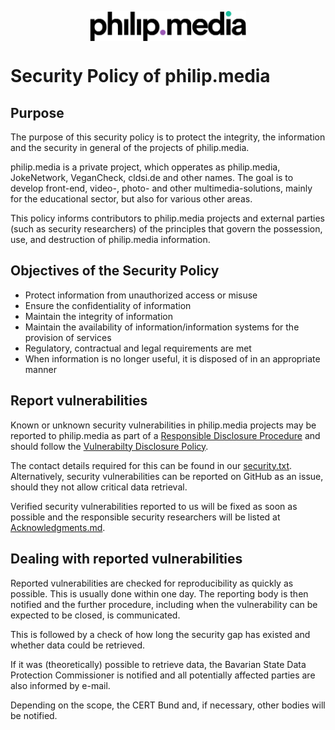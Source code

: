 <p align="center">
<img src="https://raw.githubusercontent.com/philip-media/security-policy/main/pmd.svg" alt="philip.media" width="250" align="center">
</p>

# Security Policy of philip.media

## Purpose
The purpose of this security policy is to protect the integrity, the information and the security in general of the projects of philip.media.

philip.media is a private project, which opperates as philip.media, JokeNetwork, VeganCheck, cldsi.de and other names. 
The goal is to develop front-end, video-, photo- and other multimedia-solutions, mainly for the educational sector, but also for various other areas. 

This policy informs contributors to philip.media projects and external parties (such as security researchers) of the principles that govern the possession, use, and destruction of philip.media information.

## Objectives of the Security Policy

- Protect information from unauthorized access or misuse
- Ensure the confidentiality of information
- Maintain the integrity of information
- Maintain the availability of information/information systems for the provision of services
- Regulatory, contractual and legal requirements are met
- When information is no longer useful, it is disposed of in an appropriate manner

## Report vulnerabilities

Known or unknown security vulnerabilities in philip.media projects may be reported to philip.media as part of a [Responsible Disclosure Procedure](https://en.wikipedia.org/wiki/Responsible_disclosure) and should follow the [Vulnerabilty Disclosure Policy](vdp.md).

The contact details required for this can be found in our [security.txt](https://cldsi.de/.well-known/security.txt). Alternatively, security vulnerabilities can be reported on GitHub as an issue, should they not allow critical data retrieval. 

Verified security vulnerabilities reported to us will be fixed as soon as possible and the responsible security researchers will be listed at [Acknowledgments.md](Acknowledgments.md). 

## Dealing with reported vulnerabilities

Reported vulnerabilities are checked for reproducibility as quickly as possible. This is usually done within one day.
The reporting body is then notified and the further procedure, including when the vulnerability can be expected to be closed, is communicated.

This is followed by a check of how long the security gap has existed and whether data could be retrieved. 

If it was (theoretically) possible to retrieve data, the Bavarian State Data Protection Commissioner is notified and all potentially affected parties are also informed by e-mail.

Depending on the scope, the CERT Bund and, if necessary, other bodies will be notified. 
